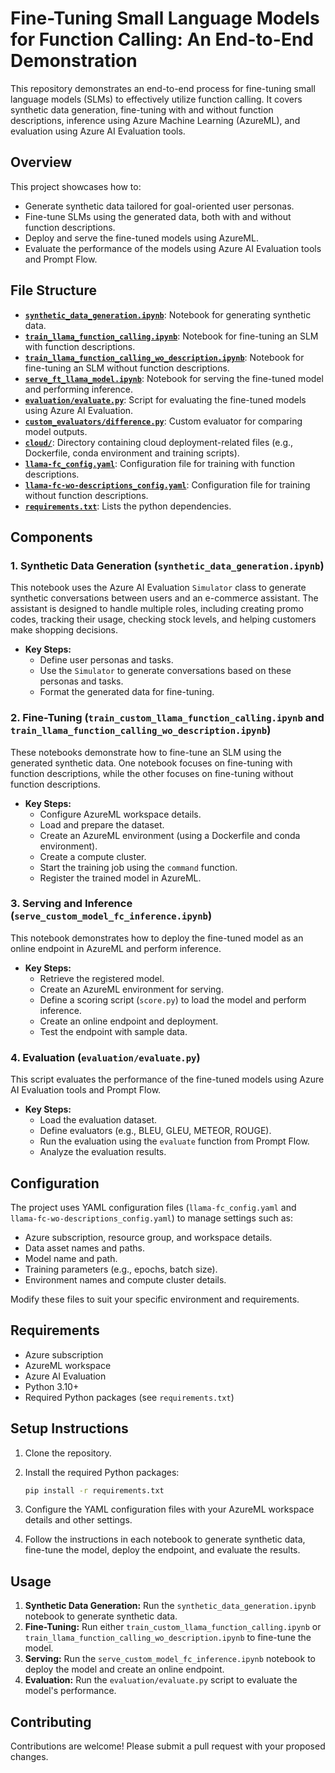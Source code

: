 # Fine-Tuning Small Language Models for Function Calling: An End-to-End Demonstration

This repository demonstrates an end-to-end process for fine-tuning small language models (SLMs) to effectively utilize function calling. It covers synthetic data generation, fine-tuning with and without function descriptions, inference using Azure Machine Learning (AzureML), and evaluation using Azure AI Evaluation tools.

## Overview

This project showcases how to:

*   Generate synthetic data tailored for goal-oriented user personas.
*   Fine-tune SLMs using the generated data, both with and without function descriptions.
*   Deploy and serve the fine-tuned models using AzureML.
*   Evaluate the performance of the models using Azure AI Evaluation tools and Prompt Flow.

## File Structure

*   **[`synthetic_data_generation.ipynb`](synthetic-data-generation/synthetic_data_generation.ipynb)**: Notebook for generating synthetic data.
*   **[`train_llama_function_calling.ipynb`](train_custom_llama_function_calling.ipynb)**: Notebook for fine-tuning an SLM with function descriptions.
*   **[`train_llama_function_calling_wo_description.ipynb`](train_llama_function_calling_wo_description.ipynb)**: Notebook for fine-tuning an SLM without function descriptions.
*   **[`serve_ft_llama_model.ipynb`](serve_custom_model_fc_inference.ipynb)**: Notebook for serving the fine-tuned model and performing inference.
*   **[`evaluation/evaluate.py`](evaluation/evaluate.py)**: Script for evaluating the fine-tuned models using Azure AI Evaluation.
*   **[`custom_evaluators/difference.py`](custom_evaluators/difference.py)**: Custom evaluator for comparing model outputs.
*   **[`cloud/`](cloud)**: Directory containing cloud deployment-related files (e.g., Dockerfile, conda environment and training scripts).
*   **[`llama-fc_config.yaml`](llama-fc_config.yaml)**: Configuration file for training with function descriptions.
*   **[`llama-fc-wo-descriptions_config.yaml`](llama-fc-wo-descriptions_config.yaml)**: Configuration file for training without function descriptions.
*   **[`requirements.txt`](requirements.txt)**: Lists the python dependencies.

## Components

### 1. Synthetic Data Generation (`synthetic_data_generation.ipynb`)

This notebook uses the Azure AI Evaluation `Simulator` class to generate synthetic conversations between users and an e-commerce assistant. The assistant is designed to handle multiple roles, including creating promo codes, tracking their usage, checking stock levels, and helping customers make shopping decisions.

*   **Key Steps:**
    *   Define user personas and tasks.
    *   Use the `Simulator` to generate conversations based on these personas and tasks.
    *   Format the generated data for fine-tuning.

### 2. Fine-Tuning (`train_custom_llama_function_calling.ipynb` and `train_llama_function_calling_wo_description.ipynb`)

These notebooks demonstrate how to fine-tune an SLM using the generated synthetic data. One notebook focuses on fine-tuning with function descriptions, while the other focuses on fine-tuning without function descriptions.

*   **Key Steps:**
    *   Configure AzureML workspace details.
    *   Load and prepare the dataset.
    *   Create an AzureML environment (using a Dockerfile and conda environment).
    *   Create a compute cluster.
    *   Start the training job using the `command` function.
    *   Register the trained model in AzureML.

### 3. Serving and Inference (`serve_custom_model_fc_inference.ipynb`)

This notebook demonstrates how to deploy the fine-tuned model as an online endpoint in AzureML and perform inference.

*   **Key Steps:**
    *   Retrieve the registered model.
    *   Create an AzureML environment for serving.
    *   Define a scoring script (`score.py`) to load the model and perform inference.
    *   Create an online endpoint and deployment.
    *   Test the endpoint with sample data.

### 4. Evaluation (`evaluation/evaluate.py`)

This script evaluates the performance of the fine-tuned models using Azure AI Evaluation tools and Prompt Flow.

*   **Key Steps:**
    *   Load the evaluation dataset.
    *   Define evaluators (e.g., BLEU, GLEU, METEOR, ROUGE).
    *   Run the evaluation using the `evaluate` function from Prompt Flow.
    *   Analyze the evaluation results.

## Configuration

The project uses YAML configuration files (`llama-fc_config.yaml` and `llama-fc-wo-descriptions_config.yaml`) to manage settings such as:

*   Azure subscription, resource group, and workspace details.
*   Data asset names and paths.
*   Model name and path.
*   Training parameters (e.g., epochs, batch size).
*   Environment names and compute cluster details.

Modify these files to suit your specific environment and requirements.

## Requirements

*   Azure subscription
*   AzureML workspace
*   Azure AI Evaluation
*   Python 3.10+
*   Required Python packages (see `requirements.txt`)

## Setup Instructions

1.  Clone the repository.
2.  Install the required Python packages:

    ```bash
    pip install -r requirements.txt
    ```

3.  Configure the YAML configuration files with your AzureML workspace details and other settings.
4.  Follow the instructions in each notebook to generate synthetic data, fine-tune the model, deploy the endpoint, and evaluate the results.

## Usage

1.  **Synthetic Data Generation:** Run the `synthetic_data_generation.ipynb` notebook to generate synthetic data.
2.  **Fine-Tuning:** Run either `train_custom_llama_function_calling.ipynb` or `train_llama_function_calling_wo_description.ipynb` to fine-tune the model.
3.  **Serving:** Run the `serve_custom_model_fc_inference.ipynb` notebook to deploy the model and create an online endpoint.
4.  **Evaluation:** Run the `evaluation/evaluate.py` script to evaluate the model's performance.

## Contributing

Contributions are welcome! Please submit a pull request with your proposed changes.